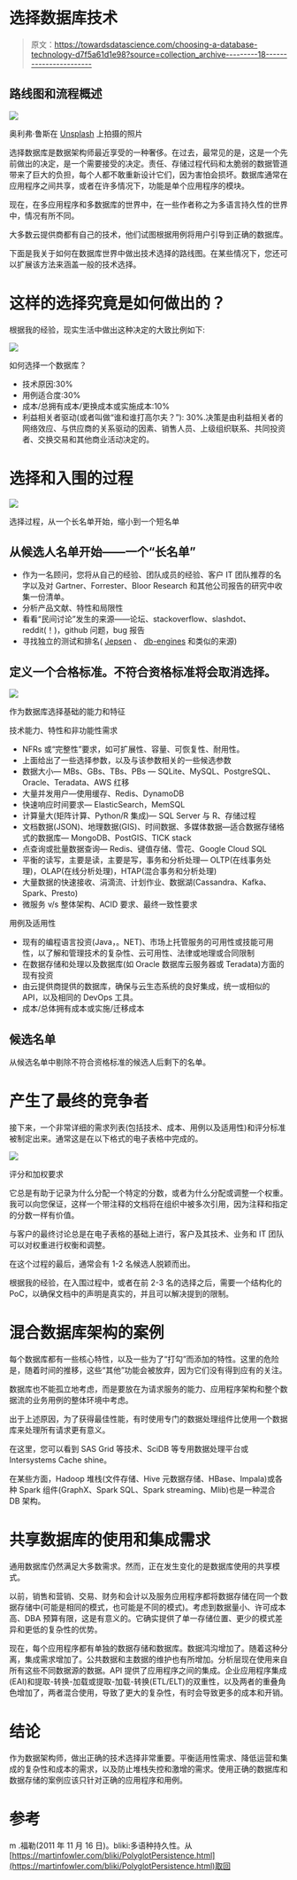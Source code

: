 # 选择数据库技术

> 原文：<https://towardsdatascience.com/choosing-a-database-technology-d7f5a61d1e98?source=collection_archive---------18----------------------->

## 路线图和流程概述

![](img/60b0c735aa77e46184e47dd0258e9f6b.png)

奥利弗·鲁斯在 [Unsplash](https://unsplash.com/s/photos/fork-in-the-road?utm_source=unsplash&utm_medium=referral&utm_content=creditCopyText) 上拍摄的照片

选择数据库是数据架构师最近享受的一种奢侈。在过去，最常见的是，这是一个先前做出的决定，是一个需要接受的决定。责任、存储过程代码和太脆弱的数据管道带来了巨大的负担，每个人都不敢重新设计它们，因为害怕会损坏。数据库通常在应用程序之间共享，或者在许多情况下，功能是单个应用程序的模块。

现在，在多应用程序和多数据库的世界中，在一些作者称之为多语言持久性的世界中，情况有所不同。

大多数云提供商都有自己的技术，他们试图根据用例将用户引导到正确的数据库。

下面是我关于如何在数据库世界中做出技术选择的路线图。在某些情况下，您还可以扩展该方法来涵盖一般的技术选择。

# 这样的选择究竟是如何做出的？

根据我的经验，现实生活中做出这种决定的大致比例如下:

![](img/da5b30fe56a1680600d3c03fef658c7b.png)

如何选择一个数据库？

*   技术原因:30%
*   用例适合度:30%
*   成本/总拥有成本/更换成本或实施成本:10%
*   利益相关者驱动(或者叫做“谁和谁打高尔夫？”): 30%.决策是由利益相关者的网络效应、与供应商的关系驱动的因素、销售人员、上级组织联系、共同投资者、交换交易和其他商业活动决定的。

# 选择和入围的过程

![](img/f99718b3a4639ac7b81f3191c92abbe4.png)

选择过程，从一个长名单开始，缩小到一个短名单

## **从候选人名单开始——一个“长名单”**

*   作为一名顾问，您将从自己的经验、团队成员的经验、客户 IT 团队推荐的名字以及对 Gartner、Forrester、Bloor Research 和其他公司报告的研究中收集一份清单。
*   分析产品文献、特性和局限性
*   看看“民间讨论”发生的来源——论坛、stackoverflow、slashdot、reddit(！)，github 问题，bug 报告
*   寻找独立的测试和排名( [Jepsen](https://jepsen.io/analyses) 、 [db-engines](https://db-engines.com/en/) 和类似的来源)

## **定义一个合格标准**。不符合资格标准将会取消选择。

![](img/c968c0be4117dea0fa54c023f29afd63.png)

作为数据库选择基础的能力和特征

技术能力、特性和非功能性需求

*   NFRs 或“完整性”要求，如可扩展性、容量、可恢复性、耐用性。
*   上面给出了一些选择参数，以及与该参数相关的一些候选参数
*   数据大小— MBs、GBs、TBs、PBs — SQLite、MySQL、PostgreSQL、Oracle、Teradata、AWS 红移
*   大量并发用户—使用缓存、Redis、DynamoDB
*   快速响应时间要求— ElasticSearch，MemSQL
*   计算量大(矩阵计算、Python/R 集成)— SQL Server 与 R、存储过程
*   文档数据(JSON)、地理数据(GIS)、时间数据、多媒体数据—适合数据存储格式的数据库— MongoDB、PostGIS、TICK stack
*   点查询或批量数据查询— Redis、键值存储、雪花、Google Cloud SQL
*   平衡的读写，主要是读，主要是写，事务和分析处理— OLTP(在线事务处理)，OLAP(在线分析处理)，HTAP(混合事务和分析处理)
*   大量数据的快速接收、涓滴流、计划作业、数据湖(Cassandra、Kafka、Spark、Presto)
*   微服务 v/s 整体架构、ACID 要求、最终一致性要求

用例及适用性

*   现有的编程语言投资(Java，。NET)、市场上托管服务的可用性或技能可用性，以了解和管理技术的复杂性、云可用性、法律或地理或合同限制
*   在数据存储和处理以及数据库(如 Oracle 数据库云服务器或 Teradata)方面的现有投资
*   由云提供商提供的数据库，确保与云生态系统的良好集成，统一或相似的 API，以及相同的 DevOps 工具。
*   成本/总体拥有成本或实施/迁移成本

## **候选名单**

从候选名单中剔除不符合资格标准的候选人后剩下的名单。

# 产生了最终的竞争者

接下来，一个非常详细的需求列表(包括技术、成本、用例以及适用性)和评分标准被制定出来。通常这是在以下格式的电子表格中完成的。

![](img/fbd5eed8a78cabd7b6bcf2039ae0e557.png)

评分和加权要求

它总是有助于记录为什么分配一个特定的分数，或者为什么分配或调整一个权重。我可以向您保证，这样一个带注释的文档将在组织中被多次引用，因为注释和指定的分数一样有价值。

与客户的最终讨论总是在电子表格的基础上进行，客户及其技术、业务和 IT 团队可以对权重进行权衡和调整。

在这个过程的最后，通常会有 1-2 名候选人脱颖而出。

根据我的经验，在入围过程中，或者在前 2-3 名的选择之后，需要一个结构化的 PoC，以确保文档中的声明是真实的，并且可以解决提到的限制。

# 混合数据库架构的案例

每个数据库都有一些核心特性，以及一些为了“打勾”而添加的特性。这里的危险是，随着时间的推移，这些“其他”功能会被放弃，因为它们没有得到应有的关注。

数据库也不能孤立地考虑，而是要放在为请求服务的能力、应用程序架构和整个数据流的业务用例的整体环境中考虑。

出于上述原因，为了获得最佳性能，有时使用专门的数据处理组件比使用一个数据库来处理所有请求更有意义。

在这里，您可以看到 SAS Grid 等技术、SciDB 等专用数据处理平台或 Intersystems Cache shine。

在某些方面，Hadoop 堆栈(文件存储、Hive 元数据存储、HBase、Impala)或各种 Spark 组件(GraphX、Spark SQL、Spark streaming、Mlib)也是一种混合 DB 架构。

# 共享数据库的使用和集成需求

通用数据库仍然满足大多数需求。然而，正在发生变化的是数据库使用的共享模式。

以前，销售和营销、交易、财务和会计以及服务应用程序都将数据存储在同一个数据存储中(可能是相同的模式，也可能是不同的模式)。考虑到数据量小、许可成本高、DBA 预算有限，这是有意义的。它确实提供了单一存储位置、更少的模式差异和更低的复杂性的优势。

现在，每个应用程序都有单独的数据存储和数据库。数据鸿沟增加了。随着这种分离，集成需求增加了。公共数据和主数据的维护也有所增加。分析层现在使用来自所有这些不同数据源的数据。API 提供了应用程序之间的集成。企业应用程序集成(EAI)和提取-转换-加载或提取-加载-转换(ETL/ELT)的双重性，以及两者的重叠角色增加了，两者混合使用，导致了更大的复杂性，有时会导致更多的成本和开销。

# 结论

作为数据架构师，做出正确的技术选择非常重要。平衡适用性需求、降低运营和集成的复杂性和成本的需求，以及防止堆栈失控和激增的需求。使用正确的数据库和数据存储的案例应该只针对正确的应用程序和用例。

# 参考

m .福勒(2011 年 11 月 16 日)。bliki:多语种持久性。从[https://martinfowler.com/bliki/PolyglotPersistence.html](https://martinfowler.com/bliki/PolyglotPersistence.html)取回